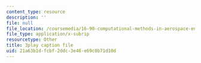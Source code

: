 ```yaml
---
content_type: resource
description: ''
file: null
file_location: /coursemedia/16-90-computational-methods-in-aerospace-engineering-spring-2014/21a63b1dfcbf2ddc3e46e69c0b71d10d_8ulQDwKTBOc.srt
file_type: application/x-subrip
resourcetype: Other
title: 3play caption file
uid: 21a63b1d-fcbf-2ddc-3e46-e69c0b71d10d
---
```

